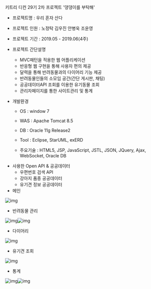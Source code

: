 키트리 디컨 29기 2차 프로젝트 '댕댕이를 부탁해' 

* 프로젝트명 : 우리 혼자 산다

* 프로젝트 인원 : 노정탁 김우진 안병욱 조윤영 

* 프로젝트 기간 : 2019.05 - 2019.06(4주)

* 프로젝트 간단설명
  * MVC패턴을 적용한 웹 어플리케이션
  * 반응형 웹 구현을 통해 사용자 편의 제공
  * 달력을 통해 반려동물과의 다이어리 기능 제공
  * 반려동물인들의 소모임 공간(간단 게시판, 채팅)
  * 공공데이터API 조회를 이용한 유기동물 조회
  * 관리자페이지를 통한 사이트관리 및 통계

- 개발환경
  - OS : window 7 
  
  - WAS : Apache Tomcat 8.5
  
  - DB : Oracle 11g Release2
  
  - Tool : Eclipse, StarUML, exERD
  
  - 주요기술 : HTML5, JSP, JavaScript, JSTL, JSON, JQuery, Ajax, WebSocket, Oracle DB
  
    

* 사용한 Open API & 공공데이터
  * 우편번호 검색 API
  * 강아지 품종 공공데이터
  * 유기견 정보 공공데이터
* 메인

![img](https://lh6.googleusercontent.com/W3oorlsLj5Rf9RqKHUUKhPKBlGcp_VhA6CLXcM4-YGNZi-2cwFNl-Nsjh5u0QFNh7gjMNtqoxW7wMmJ_k7VCPfeXVMWYtXIVJSOMGW1mgLj-FZnuwz3gbx9BJD0aliy0Wmjl9F4)

* 반려동물 관리

![img](https://lh3.googleusercontent.com/FS62Lqz5XsfK7jOn_ixp5hli7mDwQdvK_2Tk-xqOu0VZF_l5q5h817QqUUAKJwN72NlvOVOITW0nKGesYyOlu88YdNMohcBWqPTQ6weIARJfo71uShEOyZp9v1kiGdVgazXe9Tg)![img](https://lh4.googleusercontent.com/NaYKaL_BinOGSbn0CpAzQxvyYbuHgSA_Tsf6qEBKFmM_iwYOmpn6rtNxGC9BrzhCnIqFxbmdEWgVHcSDq6B1cQFYnDT6J1tu_teEs8nI5y-FGiCes4HDuOynesKduvBfM6pdcPY)

* 다이어리 

![img](https://lh6.googleusercontent.com/qDR-M9ku7Q2AMLGTUrrh31RqmzG8riSJEIO5I3bKX4pxe74DM4PW-h2hH8avwAz91ogimHG7hWGxVA7Jrml5kfyg1gzEf_0_yuTpEFkyMYg-7pnkR79fZj7DGnkcZ568HKwB4yw)

* 유기견 조회

![img](https://lh5.googleusercontent.com/gvV60jJwzgUv9DTd4v7gqm5xsQjNy6mXmWr-w6yEFV_a-Ti7tk0mNsLWXYRrSCCV6pSSOAm-o-edwJxvTqrhVl-a8amfYxcWz-RL1ujLlv6XdE22jy-RjF-FWQo6NATqLe04omQ)

* 통계

![img](https://lh6.googleusercontent.com/BX0WbrVI-PdvgzAP8YnXHuYjdwN92u8MVnvNZsBrvjIRouWiKC4Pqn-XLKrkTbjOt0RzFU8Xy7e0u3IMSPDu_9lgzeFp1afdTA1n54lFP1mt79OJrgyRMo7VLEzXODMmNMzI4q4)![img](https://lh6.googleusercontent.com/o5zb0Bx9JnVKEJ2iQdn0cMUkRwoiwD6357CogMsqh0YDNROr8TZ0sK8JbK5HI5FsSw_9SQ9PHCEbfpa7X5hgeBNP1fq7XKvDLOYxCO12YfBXA38iWZ5Q9ai_hm0qAj0MtRcujzs)
